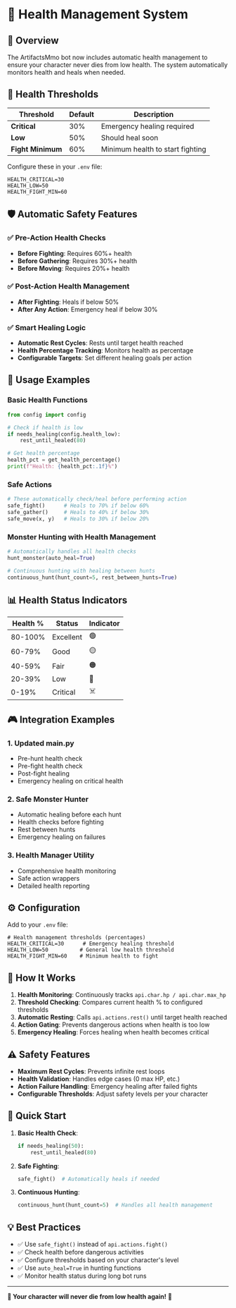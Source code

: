 # 💚 Health Management System

## 🎯 **Overview**
The ArtifactsMmo bot now includes automatic health management to ensure your character never dies from low health. The system automatically monitors health and heals when needed.

## 🚨 **Health Thresholds**

| Threshold | Default | Description |
|-----------|---------|-------------|
| **Critical** | 30% | Emergency healing required |
| **Low** | 50% | Should heal soon |
| **Fight Minimum** | 60% | Minimum health to start fighting |

Configure these in your `.env` file:
```env
HEALTH_CRITICAL=30
HEALTH_LOW=50  
HEALTH_FIGHT_MIN=60
```

## 🛡️ **Automatic Safety Features**

### ✅ **Pre-Action Health Checks**
- **Before Fighting**: Requires 60%+ health
- **Before Gathering**: Requires 30%+ health  
- **Before Moving**: Requires 20%+ health

### ✅ **Post-Action Health Management**
- **After Fighting**: Heals if below 50%
- **After Any Action**: Emergency heal if below 30%

### ✅ **Smart Healing Logic**
- **Automatic Rest Cycles**: Rests until target health reached
- **Health Percentage Tracking**: Monitors health as percentage
- **Configurable Targets**: Set different healing goals per action

## 🔧 **Usage Examples**

### Basic Health Functions
```python
from config import config

# Check if health is low
if needs_healing(config.health_low):
    rest_until_healed(80)

# Get health percentage
health_pct = get_health_percentage()
print(f"Health: {health_pct:.1f}%")
```

### Safe Actions
```python
# These automatically check/heal before performing action
safe_fight()      # Heals to 70% if below 60%
safe_gather()     # Heals to 40% if below 30% 
safe_move(x, y)   # Heals to 30% if below 20%
```

### Monster Hunting with Health Management
```python
# Automatically handles all health checks
hunt_monster(auto_heal=True)

# Continuous hunting with healing between hunts
continuous_hunt(hunt_count=5, rest_between_hunts=True)
```

## 📊 **Health Status Indicators**

| Health % | Status | Indicator |
|----------|--------|-----------|
| 80-100% | Excellent | 🟢 |
| 60-79% | Good | 🟡 |
| 40-59% | Fair | 🟠 |
| 20-39% | Low | 🔴 |
| 0-19% | Critical | ☠️ |

## 🎮 **Integration Examples**

### 1. **Updated main.py**
- Pre-hunt health check
- Pre-fight health check  
- Post-fight healing
- Emergency healing on critical health

### 2. **Safe Monster Hunter**
- Automatic healing before each hunt
- Health checks before fighting
- Rest between hunts
- Emergency healing on failures

### 3. **Health Manager Utility**
- Comprehensive health monitoring
- Safe action wrappers
- Detailed health reporting

## ⚙️ **Configuration**

Add to your `.env` file:
```env
# Health management thresholds (percentages)
HEALTH_CRITICAL=30      # Emergency healing threshold
HEALTH_LOW=50          # General low health threshold  
HEALTH_FIGHT_MIN=60    # Minimum health to fight
```

## 🔄 **How It Works**

1. **Health Monitoring**: Continuously tracks `api.char.hp / api.char.max_hp`
2. **Threshold Checking**: Compares current health % to configured thresholds
3. **Automatic Resting**: Calls `api.actions.rest()` until target health reached
4. **Action Gating**: Prevents dangerous actions when health is too low
5. **Emergency Healing**: Forces healing when health becomes critical

## ⚠️ **Safety Features**

- **Maximum Rest Cycles**: Prevents infinite rest loops
- **Health Validation**: Handles edge cases (0 max HP, etc.)
- **Action Failure Handling**: Emergency healing after failed fights
- **Configurable Thresholds**: Adjust safety levels per your character

## 🚀 **Quick Start**

1. **Basic Health Check**: 
   ```python
   if needs_healing(50):
       rest_until_healed(80)
   ```

2. **Safe Fighting**:
   ```python
   safe_fight()  # Automatically heals if needed
   ```

3. **Continuous Hunting**:
   ```python
   continuous_hunt(hunt_count=5)  # Handles all health management
   ```

## 💡 **Best Practices**

- ✅ Use `safe_fight()` instead of `api.actions.fight()`
- ✅ Check health before dangerous activities
- ✅ Configure thresholds based on your character's level
- ✅ Use `auto_heal=True` in hunting functions
- ✅ Monitor health status during long bot runs

---

**🎉 Your character will never die from low health again!** 💚 